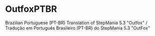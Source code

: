 # OutfoxPTBR
Brazilian Portuguese (PT-BR) Translation of StepMania 5.3 "Outfox" / Tradução em Português Brasileiro (PT-BR) do StepMania 5.3 "OutFox"
